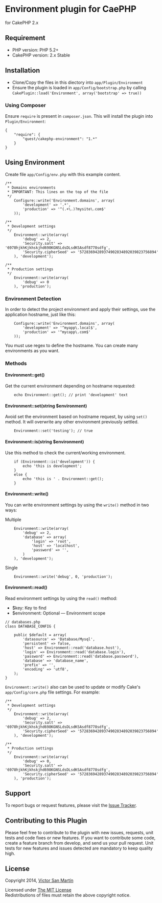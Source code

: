 # Environment plugin for CaePHP #

for CakePHP 2.x

## Requirement ##

* PHP version: PHP 5.2+
* CakePHP version: 2.x Stable

## Installation ##

* Clone/Copy the files in this diectory into `app/Plugin/Environment`
* Ensure the plugin is loaded in `app/Config/bootstrap.php` by calling `CakePlugin::load('Environment', array('bootstrap' => true))`

### Using Composer ###

Ensure `require` is present in `composer.json`. This will install the plugin into `Plugin/Environment`:

```
{
    "require": {
        "quest/cakephp-environment": "1.*"
    }
}
```

## Using Environment ##

Create file `app/Config/env.php` with this example content.

```
/**
 * Domains environments
 * IMPORTANT: This lines on the top of the file
 */
	Configure::write('Environment.domains', array(
		'development' => '.*',
		'production' => '^(.+\.)?mysite\.com$'
	));

/**
 * Development settings
 */
	Environment::write(array(
		'debug' => 2,
		'Security.salt' => '6978hjkhKjkhskjhd698KGNSLdsDLsdKSAsdf8778sdfg',
		'Security.cipherSeed' => '57283694289374902834892039823756894'
	), 'development');

/**
 * Production settings
 */
	Environment::write(array(
		'debug' => 0
	), 'production');
```

### Environment Detection ###

In order to detect the project environment and apply their settings, use the application hostname, just like this:


```
	Configure::write('Environment.domains', array(
		'development' => '^myapp\.local$',
		'production' => '^mycapp\.com$'
	));
```

You must use regex to define the hostname. You can create many environments as you want.

### Methods ###

#### Environment::get() ####

Get the current environment depending on hostname requested:

```
	echo Environment::get(); // print 'development' text
```

#### Environment::set(string $environment) ####

Avoid set the environment based on hostname request, by using `set()` method. It will overwrite any other environment previously settled.

```
	Environment::set('testing'); // true
```

#### Environment::is(string $environment) ####

Use this method to check the current/working environment.

```
	if (Environment::is('development')) {
		echo 'this is development';
	}
	else {
		echo 'this is ' . Environment::get();
	}
```

#### Environment::write() ####

You can write environment settings by using the `write()` method in two ways:

Multiple

```
	Environment::write(array(
		'debug' => 2,
		'database' => array(
			'login' => 'root',
			'host' => 'localhost',
			'password' => '',
		)
	), 'development');
```

Single

```
	Environment::write('debug', 0, 'production');
```

#### Environment::read() ####

Read environment settings by using the `read()` method:

* $key: Key to find
* $environment: Optional — Environment scope

```
// databases.php
class DATABASE_CONFIG {

	public $default = array(
		'datasource' => 'Database/Mysql',
		'persistent' => false,
		'host' => Environment::read('database.host'),
		'login' => Environment::read('database.login'),
		'password' => Environment::read('database.password'),
		'database' => 'database_name',
		'prefix' => '',
		'encoding' => 'utf8',
	);
}
```

`Environment::write()` also can be used to update or modify Cake's `app/Config/core.php` file settings. For example:

```
/**
 * Development settings
 */
	Environment::write(array(
		'debug' => 2,
		'Security.salt' => '6978hjkhKjkhskjhd698KGNSLdsDLsdKSAsdf8778sdfg',
		'Security.cipherSeed' => '57283694289374902834892039823756894'
	), 'development');

/**
 * Production settings
 */
	Environment::write(array(
		'debug' => 0,
		'Security.salt' => '6978hjkhKjkhskjhd698KGNSLdsDLsdKSAsdf8778sdfg',
		'Security.cipherSeed' => '57283694289374902834892039823756894'
	), 'production');
```

## Support ##

To report bugs or request features, please visit the [Issue Tracker](https://github.com/quest/cakephp-environment/issues).

## Contributing to this Plugin ##

Please feel free to contribute to the plugin with new issues, requests, unit tests and code fixes or new features. If you want to contribute some code, create a feature branch from develop, and send us your pull request. Unit tests for new features and issues detected are mandatory to keep quality high.

## License ##

Copyright 2014, [Victor San Martín](http://twitter.com/questchile)

Licensed under [The MIT License](http://www.opensource.org/licenses/mit-license.php)<br/>
Redistributions of files must retain the above copyright notice.
